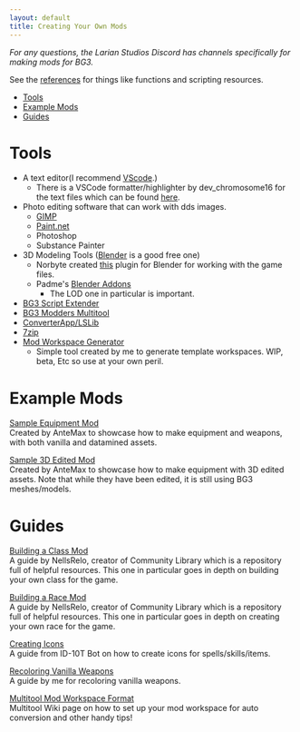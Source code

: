 ```yaml
---
layout: default
title: Creating Your Own Mods
---
```

*For any questions, the Larian Studios Discord has channels specifically for making mods for BG3.*

See the [references](/bg3modresources/reference) for things like functions and scripting resources.

- [Tools](#tools)
- [Example Mods](#example-mods)
- [Guides](#guides)

# Tools
* A text editor(I recommend [VScode](https://code.visualstudio.com/).)
  * There is a VSCode formatter/highlighter by dev_chromosome16 for the text files which can be found [here](https://marketplace.visualstudio.com/items?itemName=chromosome16.bg3-text-support).
* Photo editing software that can work with dds images.
  * [GIMP](https://www.gimp.org/)
  * [Paint.net](https://www.getpaint.net/)
  * Photoshop
  * Substance Painter
* 3D Modeling Tools ([Blender](https://www.blender.org/) is a good free one)
  * Norbyte created [this](https://github.com/Norbyte/dos2de_collada_exporter) plugin for Blender for working with the game files.
  * Padme's [Blender Addons](https://www.nexusmods.com/baldursgate3/mods/346?tab=files)
    * The LOD one in particular is important.
* [BG3 Script Extender](https://github.com/Norbyte/bg3se)
* [BG3 Modders Multitool](https://github.com/ShinyHobo/BG3-Modders-Multitool)
* [ConverterApp/LSLib](https://github.com/Norbyte/lslib)
* [7zip](https://7-zip.org/)
* [Mod Workspace Generator](https://github.com/arkennia/bg3modresources/tree/master/modtemplategen)
  * Simple tool created by me to generate template workspaces. WIP, beta, Etc so use at your own peril.

# Example Mods
[Sample Equipment Mod](https://www.nexusmods.com/baldursgate3/mods/249)  
Created by AnteMax to showcase how to make equipment and weapons, with both vanilla and datamined assets.

[Sample 3D Edited Mod](https://www.nexusmods.com/baldursgate3/mods/400)  
Created by AnteMax to showcase how to make equipment with 3D edited assets. Note that while they have been edited, it is still using BG3 meshes/models.

# Guides
[Building a Class Mod](https://github.com/BG3-Community-Library-Team/BG3-Community-Library/wiki/Building-a-Class-Mod)  
A guide by NellsRelo, creator of Community Library which is a repository full of helpful resources. This one in particular goes in depth on building your own class for the game.

[Building a Race Mod](https://github.com/BG3-Community-Library-Team/BG3-Community-Library/wiki/Building-a-Race-Mod)  
A guide by NellsRelo, creator of Community Library which is a repository full of helpful resources. This one in particular goes in depth on creating your own race for the game.

[Creating Icons](https://docs.google.com/document/d/1yS1l2N8seKlEmp4MxD3WptsEOb8ZmKxIhG3m9MT5GKg/edit)  
A guide from ID-10T Bot on how to create icons for spells/skills/items.

[Recoloring Vanilla Weapons](/bg3modresources/creating/guides/recoloring)  
A guide by me for recoloring vanilla weapons.

[Multitool Mod Workspace Format](https://github.com/ShinyHobo/BG3-Modders-Multitool/wiki/Mod-Workspace-Structure)  
Multitool Wiki page on how to set up your mod workspace for auto conversion and other handy tips!  
  
